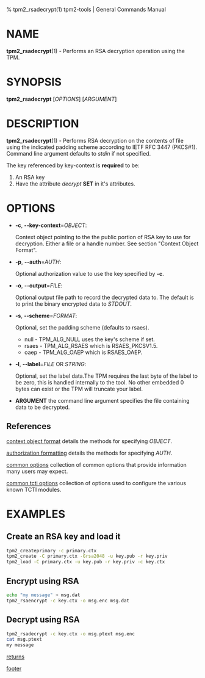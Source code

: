 % tpm2_rsadecrypt(1) tpm2-tools | General Commands Manual

# NAME

**tpm2_rsadecrypt**(1) - Performs an RSA decryption operation using the TPM.

# SYNOPSIS

**tpm2_rsadecrypt** [*OPTIONS*] [*ARGUMENT*]

# DESCRIPTION

**tpm2_rsadecrypt**(1) - Performs RSA decryption on the contents of file
using the indicated padding scheme according to IETF RFC 3447 (PKCS#1).
Command line argument defaults to *stdin* if not specified.

The key referenced by key-context is **required** to be:

1. An RSA key
2. Have the attribute *decrypt* **SET** in it's attributes.

# OPTIONS

  * **-c**, **\--key-context**=_OBJECT_:

    Context object pointing to the the public portion of RSA key to use for
    decryption. Either a file or a handle number.
    See section "Context Object Format".

  * **-p**, **\--auth**=_AUTH_:

    Optional authorization value to use the key specified by **-c**.

  * **-o**, **\--output**=_FILE_:

    Optional output file path to record the decrypted data to. The default is to
    print the binary encrypted data to _STDOUT_.

  * **-s**, **\--scheme**=_FORMAT_:

    Optional, set the padding scheme (defaults to rsaes).

    * null  - TPM_ALG_NULL uses the key's scheme if set.
    * rsaes - TPM_ALG_RSAES which is RSAES_PKCSV1.5.
    * oaep  - TPM_ALG_OAEP which is RSAES_OAEP.

  * **-l**, **\--label**=_FILE_ OR _STRING_:

    Optional, set the label data.The TPM requires the last byte of the label to
    be zero, this is handled internally to the tool. No other embedded 0 bytes
    can exist or the TPM will truncate your label.

  * **ARGUMENT** the command line argument specifies the file containing data to
    be decrypted.

## References

[context object format](common/ctxobj.md) details the methods for specifying
_OBJECT_.

[authorization formatting](common/authorizations.md) details the methods for
specifying _AUTH_.

[common options](common/options.md) collection of common options that provide
information many users may expect.

[common tcti options](common/tcti.md) collection of options used to configure
the various known TCTI modules.


# EXAMPLES

## Create an RSA key and load it
```bash
tpm2_createprimary -c primary.ctx
tpm2_create -C primary.ctx -Grsa2048 -u key.pub -r key.priv
tpm2_load -C primary.ctx -u key.pub -r key.priv -c key.ctx
```

## Encrypt using RSA
```bash
echo "my message" > msg.dat
tpm2_rsaencrypt -c key.ctx -o msg.enc msg.dat
```

## Decrypt using RSA
```bash
tpm2_rsadecrypt -c key.ctx -o msg.ptext msg.enc
cat msg.ptext
my message
```

[returns](common/returns.md)

[footer](common/footer.md)
